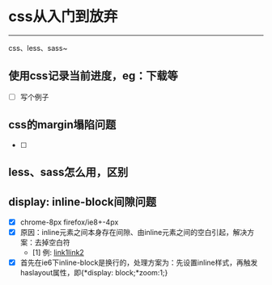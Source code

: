 # css从入门到放弃

-------
 css、less、sass~

## 使用css记录当前进度，eg：下载等
- [ ] 写个例子

## css的margin塌陷问题
- [ ] 

## less、sass怎么用，区别

## display: inline-block间隙问题
- [x] chrome-8px firefox/ie8+-4px
- [x] 原因：inline元素之间本身存在间隙、由inline元素之间的空白引起，解决方案：去掉空白符
	- [1] 例: <a href="">link1</a><!-- --><a href="">link2</a>
- [x] 首先在ie6下inline-block是换行的，处理方案为：先设置inline样式，再触发haslayout属性，即{*display: block;*zoom:1;}